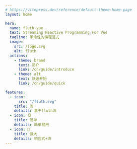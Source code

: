 ```yaml
---
# https://vitepress.dev/reference/default-theme-home-page
layout: home

hero:
  name: fluth-vue
  text: Streaming Reactive Programming For Vue
  tagline: 革命性的编程范式
  image:
    src: /logo.svg
    alt: fluth
  actions:
    - theme: brand
      text: 简介
      link: /cn/guide/introduce
    - theme: alt
      text: 快速开始
      link: /cn/guide/quick

features:
  - icon:
      src: "/fluth.svg"
    title: 流
    details: 基于fluth流
  - icon: 😋
    title: 简单
    details: 简单易用
  - icon: 💪
    title: 强大
    details: 响应式+流
---
```

